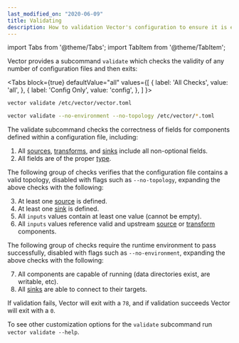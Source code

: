 ```yaml
---
last_modified_on: "2020-06-09"
title: Validating
description: How to validation Vector's configuration to ensure it is error free before applying it.
---
```


import Tabs from '@theme/Tabs';
import TabItem from '@theme/TabItem';

Vector provides a subcommand `validate` which checks the validity of any number
of configuration files and then exits:

<Tabs
  block={true}
  defaultValue="all"
  values={[
    { label: 'All Checks', value: 'all', },
    { label: 'Config Only', value: 'config', },
  ]
}>
<TabItem value="all">

```bash
vector validate /etc/vector/vector.toml
```

</TabItem>
<TabItem value="config">

```bash
vector validate --no-environment --no-topology /etc/vector/*.toml
```

</TabItem>
</Tabs>

The validate subcommand checks the correctness of fields for components defined
within a configuration file, including:

1. All [sources][docs.sources], [transforms][docs.transforms], and
[sinks][docs.sinks] include all non-optional fields.
2. All fields are of the proper [type][docs.configuration#types].

The following group of checks verifies that the configuration file contains a valid topology,
disabled with flags such as `--no-topology`, expanding the above checks with the following:

3. At least one [source][docs.sources] is defined.
4. At least one [sink][docs.sinks] is defined.
5. All `inputs` values contain at least one value (cannot be empty).
6. All `inputs` values reference valid and upstream [source][docs.sources] or
[transform][docs.transforms] components.

The following group of checks require the runtime environment to pass successfully,
disabled with flags such as `--no-environment`, expanding the above checks with the following:

7. All components are capable of running (data directories exist, are writable, etc).
8. All [sinks][docs.sinks] are able to connect to their targets.

If validation fails, Vector will exit with a `78`, and if validation succeeds
Vector will exit with a `0`.

To see other customization options for the `validate` subcommand run
`vector validate --help`.


[docs.configuration#types]: /docs/setup/configuration/#types
[docs.sinks]: /docs/reference/sinks/
[docs.sources]: /docs/reference/sources/
[docs.transforms]: /docs/reference/transforms/
